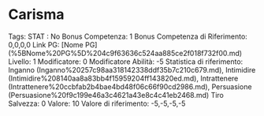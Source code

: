 # Carisma

Tags: STAT
: No
Bonus Competenza: 1
Bonus Competenza di Riferimento: 0,0,0,0
Link PG: [Nome PG] (%5BNome%20PG%5D%204c9f63636c524aa885ce2f018f732f00.md)
Livello: 1
Modificatore: 0
Modificatore  Abilità: -5
Statistica di riferimento: Inganno (Inganno%20257c98aa318142338ddf35b7c210c679.md), Intimidire (Intimidire%208140aa8a83bb4f15959204ff143820ed.md), Intrattenere (Intrattenere%20ccbfab2b4bae4bd48f06c66f90cd2986.md), Persuasione (Persuasione%20f9c199e46a3c4621a43e8c4c41eb2468.md)
Tiro Salvezza: 0
Valore: 10
Valore di riferimento: -5,-5,-5,-5
